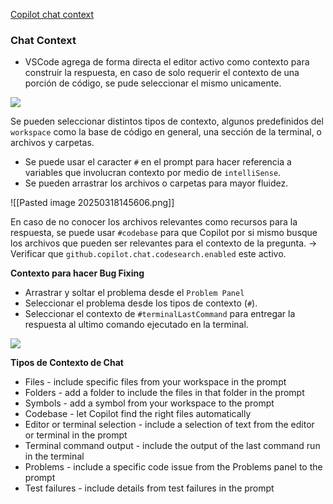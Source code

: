 [Copilot chat context](https://code.visualstudio.com/docs/copilot/copilot-chat-context#_chat-context-types)
### Chat Context
* VSCode agrega de forma directa el editor activo como contexto para construir la respuesta, en caso de solo requerir el contexto de una porción de código, se pude seleccionar el mismo unicamente.

![](https://code.visualstudio.com/assets/docs/copilot/copilot-chat/copilot-chat-view-selection-context.png)

Se pueden seleccionar distintos tipos de contexto, algunos predefinidos del `workspace` como la base de código en general, una sección de la terminal, o archivos y carpetas.
* Se puede usar el caracter `#`  en el prompt para hacer referencia a variables que involucran contexto por medio de `intelliSense`.
* Se pueden arrastrar los archivos o carpetas para mayor fluidez.

![[Pasted image 20250318145606.png]]

En caso de no conocer los archivos relevantes como recursos para la respuesta, se puede usar `#codebase` para que Copilot por si mismo busque los archivos que pueden ser relevantes para el contexto de la pregunta. -> Verificar que `github.copilot.chat.codesearch.enabled` este activo.

**Contexto para hacer Bug Fixing**
* Arrastrar y soltar el problema desde el `Problem Panel` 
* Seleccionar el problema desde los tipos de contexto (`#`).
* Seleccionar el contexto de `#terminalLastCommand` para entregar la respuesta al ultimo comando ejecutado en la terminal.

![](https://code.visualstudio.com/assets/docs/copilot/copilot-chat/copilot-chat-attach-problem.png)

**Tipos de Contexto de Chat**
- Files - include specific files from your workspace in the prompt
- Folders - add a folder to include the files in that folder in the prompt
- Symbols - add a symbol from your workspace to the prompt
- Codebase - let Copilot find the right files automatically
- Editor or terminal selection - include a selection of text from the editor or terminal in the prompt
- Terminal command output - include the output of the last command run in the terminal
- Problems - include a specific code issue from the Problems panel to the prompt
- Test failures - include details from test failures in the prompt